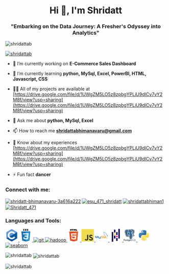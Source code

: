 <h1 align="center">Hi 👋, I'm Shridatt</h1>
<h3 align="center">"Embarking on the Data Journey: A Fresher's Odyssey into Analytics"</h3>

<p align="left"> <img src="https://komarev.com/ghpvc/?username=shridattab&label=Profile%20views&color=0e75b6&style=flat" alt="shridattab" /> </p>

<p align="left"> <a href="https://github.com/ryo-ma/github-profile-trophy"><img src="https://github-profile-trophy.vercel.app/?username=shridattab" alt="shridattab" /></a> </p>

- 🔭 I’m currently working on **E-Commerce Sales Dashboard**

- 🌱 I’m currently learning **python, MySql, Excel, PowerBI, HTML, Javascript, CSS**

- 👨‍💻 All of my projects are available at [https://drive.google.com/file/d/1UWgZM5LO5z8zpbgYPLiU9dICv7vY2M8f/view?usp=sharing](https://drive.google.com/file/d/1UWgZM5LO5z8zpbgYPLiU9dICv7vY2M8f/view?usp=sharing)

- 💬 Ask me about **python, MySql, Excel**

- 📫 How to reach me **shridattabhimanavaru@gmail.com**

- 📄 Know about my experiences [https://drive.google.com/file/d/1UWgZM5LO5z8zpbgYPLiU9dICv7vY2M8f/view?usp=sharing](https://drive.google.com/file/d/1UWgZM5LO5z8zpbgYPLiU9dICv7vY2M8f/view?usp=sharing)

- ⚡ Fun fact **dancer**

<h3 align="left">Connect with me:</h3>
<p align="left">
<a href="https://linkedin.com/in/shridatt-bhimanavaru-3a616a222" target="blank"><img align="center" src="https://raw.githubusercontent.com/rahuldkjain/github-profile-readme-generator/master/src/images/icons/Social/linked-in-alt.svg" alt="shridatt-bhimanavaru-3a616a222" height="30" width="40" /></a>
<a href="https://instagram.com/esu_471_shridatt" target="blank"><img align="center" src="https://raw.githubusercontent.com/rahuldkjain/github-profile-readme-generator/master/src/images/icons/Social/instagram.svg" alt="esu_471_shridatt" height="30" width="40" /></a>
<a href="https://www.hackerrank.com/profile/shridattabhiman1" target="blank"><img align="center" src="https://raw.githubusercontent.com/rahuldkjain/github-profile-readme-generator/master/src/images/icons/Social/hackerearth.svg" alt="shridattabhiman1" height="30" width="40" /></a>
<a href="https://discord.gg/Shridatt_471" target="blank"><img align="center" src="https://raw.githubusercontent.com/rahuldkjain/github-profile-readme-generator/master/src/images/icons/Social/discord.svg" alt="Shridatt_471" height="30" width="40" /></a>
</p>

<h3 align="left">Languages and Tools:</h3>
<p align="left"> <a href="https://www.cprogramming.com/" target="_blank" rel="noreferrer"> <img src="https://raw.githubusercontent.com/devicons/devicon/master/icons/c/c-original.svg" alt="c" width="40" height="40"/> </a> <a href="https://www.w3schools.com/css/" target="_blank" rel="noreferrer"> <img src="https://raw.githubusercontent.com/devicons/devicon/master/icons/css3/css3-original-wordmark.svg" alt="css3" width="40" height="40"/> </a> <a href="https://git-scm.com/" target="_blank" rel="noreferrer"> <img src="https://www.vectorlogo.zone/logos/git-scm/git-scm-icon.svg" alt="git" width="40" height="40"/> </a> <a href="https://hadoop.apache.org/" target="_blank" rel="noreferrer"> <img src="https://www.vectorlogo.zone/logos/apache_hadoop/apache_hadoop-icon.svg" alt="hadoop" width="40" height="40"/> </a> <a href="https://www.w3.org/html/" target="_blank" rel="noreferrer"> <img src="https://raw.githubusercontent.com/devicons/devicon/master/icons/html5/html5-original-wordmark.svg" alt="html5" width="40" height="40"/> </a> <a href="https://developer.mozilla.org/en-US/docs/Web/JavaScript" target="_blank" rel="noreferrer"> <img src="https://raw.githubusercontent.com/devicons/devicon/master/icons/javascript/javascript-original.svg" alt="javascript" width="40" height="40"/> </a> <a href="https://www.mysql.com/" target="_blank" rel="noreferrer"> <img src="https://raw.githubusercontent.com/devicons/devicon/master/icons/mysql/mysql-original-wordmark.svg" alt="mysql" width="40" height="40"/> </a> <a href="https://pandas.pydata.org/" target="_blank" rel="noreferrer"> <img src="https://raw.githubusercontent.com/devicons/devicon/2ae2a900d2f041da66e950e4d48052658d850630/icons/pandas/pandas-original.svg" alt="pandas" width="40" height="40"/> </a> <a href="https://www.postgresql.org" target="_blank" rel="noreferrer"> <img src="https://raw.githubusercontent.com/devicons/devicon/master/icons/postgresql/postgresql-original-wordmark.svg" alt="postgresql" width="40" height="40"/> </a> <a href="https://www.python.org" target="_blank" rel="noreferrer"> <img src="https://raw.githubusercontent.com/devicons/devicon/master/icons/python/python-original.svg" alt="python" width="40" height="40"/> </a> <a href="https://seaborn.pydata.org/" target="_blank" rel="noreferrer"> <img src="https://seaborn.pydata.org/_images/logo-mark-lightbg.svg" alt="seaborn" width="40" height="40"/> </a> </p>

<p><img align="left" src="https://github-readme-stats.vercel.app/api/top-langs?username=shridattab&show_icons=true&locale=en&layout=compact" alt="shridattab" /></p>

<p>&nbsp;<img align="center" src="https://github-readme-stats.vercel.app/api?username=shridattab&show_icons=true&locale=en" alt="shridattab" /></p>

<p><img align="center" src="https://github-readme-streak-stats.herokuapp.com/?user=shridattab&" alt="shridattab" /></p>
